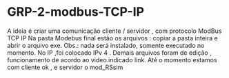 # GRP-2-modbus-TCP-IP
A ideia é criar uma comunicação  cliente / servidor , com protocolo ModBus TCP IP
Na pasta Modebus final estão os arquivos : copiar a pasta inteira e abrir o arquivo exe. Obs.: nada será instalado, somente executado no momento. No IP ,foi colocado IPv 4 .
Demais arquivos foram de edição , funcionamento de acordo ao video.indicado link.
Até o momento estamos com cliente ok , e servidor o mod_RSsim
